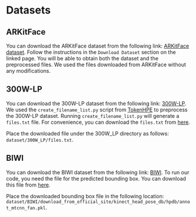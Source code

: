 # Datasets

## ARKitFace

You can download the ARKitFace dataset from the following link: [ARKitFace dataset](https://github.com/cbsropenproject/6dof_face).
Follow the instructions in the `Download Dataset` section on the linked page. 
You will be able to obtain both the dataset and the preprocessed files. 
We used the files downloaded from ARKitFace without any modifications.

## 300W-LP

You can download the 300W-LP dataset from the following link: [300W-LP](http://www.cbsr.ia.ac.cn/users/xiangyuzhu/projects/3DDFA/main.htm).
We used the `create_filename_list.py` script from [TokenHPE](https://github.com/zc2023/TokenHPE) to preprocess the 300W-LP dataset. Running `create_filename_list.py` will generate a `files.txt` file. 
For convenience, you can download the `files.txt` from [here](https://drive.google.com/file/d/1ApNOj7lvk-c4yGtIL4LiEcgEbn0oqk-g/view?usp=drive_link).

Place the downloaded file under the 300W_LP directory as follows: `dataset/300W_LP/files.txt`.

## BIWI

You can download the BIWI dataset from the following link: [BIWI](https://data.vision.ee.ethz.ch/cvl/gfanelli/head_pose/head_forest.html).
To run our code, you need the file for the predicted bounding box. You can download this file from [here](https://drive.google.com/file/d/1u2lE0unRyz9HlPZC6SczwVaF89iwj2iZ/view?usp=drive_link).

Place the downloaded bounding box file in the following location: `dataset/BIWI/download_from_official_site/kinect_head_pose_db/hpdb/annot_mtcnn_fan.pkl`.